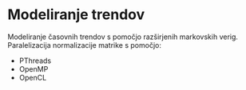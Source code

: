 # Modeliranje trendov
Modeliranje časovnih trendov s pomočjo razširjenih markovskih verig. Paralelizacija normalizacije matrike s pomočjo:

- PThreads
- OpenMP
- OpenCL